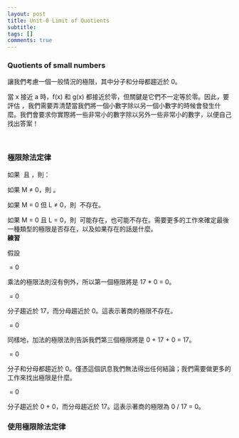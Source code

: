 ```yaml
---
layout: post
title: Unit-0 Limit of Quotients
subtitle: 
tags: []
comments: true
---
```


### Quotients of small numbers

讓我們考慮一個一般情況的極限<img src="{{ 'assets/img/quotients/quotients-1.png' | relative_url }}" alt="" />，其中分子和分母都趨近於 0。

當 x 接近 a 時，f(x) 和 g(x) 都接近於零，但關鍵是它們不一定等於零。因此，要評估 <img src="{{ 'assets/img/quotients/quotients-1.png' | relative_url }}" alt="" />，我們需要弄清楚當我們將一個小數字除以另一個小數字的時候會發生什麼。我們會要求你實際將一些非常小的數字除以另外一些非常小的數字，以便自己找出答案！

<br/>

### 極限除法定律

如果 <img src="{{ 'assets/img/quotients/6-1.png' | relative_url }}" alt="" /> 且 <img src="{{ 'assets/img/quotients/6-2.png' | relative_url }}" alt="" />，則：

如果 M ≠ 0，則 <img src="{{ 'assets/img/quotients/6-3.png' | relative_url }}" alt="" />。

如果 M = 0 但 L ≠ 0，則 <img src="{{ 'assets/img/quotients/6-4.png' | relative_url }}" alt="" /> 不存在。

如果 M = 0 且 L = 0，則 <img src="{{ 'assets/img/quotients/6-1.png' | relative_url }}" alt="" /> 可能存在，也可能不存在。需要更多的工作來確定最後一種類型的極限是否存在，以及如果存在的話是什麼。
<br/>
**練習**

假設 <img src="{{ 'assets/img/quotients/7-1.png' | relative_url }}" alt="" />  <br/>

<img src="{{ 'assets/img/quotients/7-2.png' | relative_url }}" alt="" />  = 0 <br class="new">

乘法的極限法則沒有例外，所以第一個極限將是 17 * 0 = 0。
<br/>

<img src="{{ 'assets/img/quotients/7-3.png' | relative_url }}" alt="" />  = 0 <br class="new">

分子趨近於 17，而分母趨近於 0。這表示著商的極限不存在。
<br/>

<img src="{{ 'assets/img/quotients/7-4.png' | relative_url }}" alt="" />  = 0 <br class="new">

同樣地，加法的極限法則告訴我們第三個極限將是 0 + 17 + 0 = 17。
<br/>

<img src="{{ 'assets/img/quotients/7-5.png' | relative_url }}" alt="" />  = 0 <br class="new">

分子和分母都趨近於 0。僅憑這個訊息我們無法得出任何結論；我們需要做更多的工作來找出極限是什麼。
<br/>

<img src="{{ 'assets/img/quotients/7-6.png' | relative_url }}" alt="" />  = 0 <br class="new">

分子趨近於 0 + 0，而分母趨近於 17。這表示著商的極限為 0 / 17 = 0。
<br/>

### 使用極限除法定律

<br/>
<br/>
<br/>
